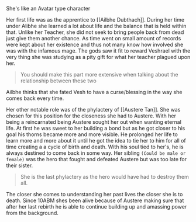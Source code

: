 She's like an Avatar type character

Her first life was as the apprentice to [[Ailbhe Dubthach]]. During her time under Alibhe she learned a lot about life and the balance that is held within that. Unlike her Teacher, she did not seek to bring people back from dead just give them another chance. As time went on small amount of records were kept about her existence and thus not many know how involved she was with the infamous mage. The gods saw it fit to reward Veshrael with the very thing she was studying as a pity gift for what her teacher plagued upon her. 
> You should make this part more extensive when talking about the relationship between these two 

Ailbhe thinks that she fated Vesh to have a curse/blessing in the way she comes back every time.

Her other notable role was of the phylactery of [[Austere Tan]]. She was chosen for this position for the closeness she had to Austere. With her being a reincarnated being Austere sought her out when wanting eternal life. At first he was sweet to her building a bond but as he got closer to his goal his thorns became more and more visible. He prolonged her life to learn more and more about it until he got the idea to tie her to him for all of time creating a a cycle of birth and death. With his soul tied to her's, he is always destined to come back in some way.
Her sibling `(Could be male or female)` was the hero that fought and defeated Austere but was too late for their sister. 
> She is the last phylactery as the hero would have had to destroy them all.

The closer she comes to understanding her past lives the closer she is to death.
Since 10ABM shes been alive because of Austere making sure that after her last rebirth he is able to continue building up and amassing power from the background.